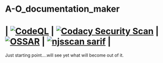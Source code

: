 # A-O_documentation_maker
# | [![CodeQL](https://github.com/MyUserNameIsMyUserName/A-O_documentation_maker/actions/workflows/codeql-analysis.yml/badge.svg)](https://github.com/MyUserNameIsMyUserName/A-O_documentation_maker/actions/workflows/codeql-analysis.yml) | [![Codacy Security Scan](https://github.com/MyUserNameIsMyUserName/A-O_documentation_maker/actions/workflows/codacy-analysis.yml/badge.svg)](https://github.com/MyUserNameIsMyUserName/A-O_documentation_maker/actions/workflows/codacy-analysis.yml) | [![OSSAR](https://github.com/MyUserNameIsMyUserName/A-O_documentation_maker/actions/workflows/ossar-analysis.yml/badge.svg)](https://github.com/MyUserNameIsMyUserName/A-O_documentation_maker/actions/workflows/ossar-analysis.yml) | [![njsscan sarif](https://github.com/MyUserNameIsMyUserName/A-O_documentation_maker/actions/workflows/njsscan-analysis.yml/badge.svg)](https://github.com/MyUserNameIsMyUserName/A-O_documentation_maker/actions/workflows/njsscan-analysis.yml) | 
Just starting point....will see yet what will become out of it.
